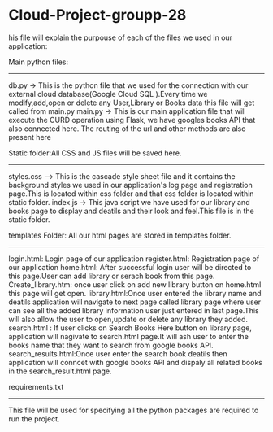 # Cloud-Project-groupp-28

his file will explain the purpouse of each of the files we used in our application:

Main python files:
*****************

db.py -> This is the python file that we used for the connection with our external cloud database(Google Cloud SQL ).Every time we modify,add,open or delete any User,Library or Books data this file will get called from main.py 
main.py -> This is our main application file that will execute the CURD operation using Flask, we have googles books API that also connected here. The routing of the url and other methods are also present here 

Static folder:All CSS and JS files will be saved here.
*****************

styles.css --> This is the cascade style sheet file and it contains the background styles we used in our application's log page and registration page.This is located within css folder and that css folder is located within static folder.
index.js -> This java script we have used for our library and books page to display and deatils and their look and feel.This file is in the static folder.


templates Folder: All our html pages are stored in templates folder.
*******************************************************************

login.html:  Login page of our application
register.html:  Registration page of our application
home.html: After successful login user will be directed to this page.User can add library or serach book from this page.
Create_library.htm: once user click on add new library button on home.html this page will get open.
library.html:Once user entered the library name and deatils application will navigate to next page called library page where user can see all the added library information user just entered in last page.This will also allow the user to open,update or delete any library they added.
search.html : If user clicks on Search Books Here button on library page, application will nagivate to search.html page.It will ash user to enter the books name that they want to search from google books API.
search_results.html:Once user enter the search book deatils then application will conncet with google books API and dispaly all related books in the search_result.html page.


requirements.txt
******************
This file will be used for specifying all the python packages are required to run the project.


